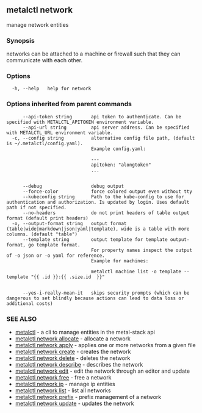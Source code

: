 ## metalctl network

manage network entities

### Synopsis

networks can be attached to a machine or firewall such that they can communicate with each other.

### Options

```
  -h, --help   help for network
```

### Options inherited from parent commands

```
      --api-token string       api token to authenticate. Can be specified with METALCTL_APITOKEN environment variable.
      --api-url string         api server address. Can be specified with METALCTL_URL environment variable.
  -c, --config string          alternative config file path, (default is ~/.metalctl/config.yaml).
                               Example config.yaml:
                               
                               ---
                               apitoken: "alongtoken"
                               ...
                               
                               
      --debug                  debug output
      --force-color            force colored output even without tty
      --kubeconfig string      Path to the kube-config to use for authentication and authorization. Is updated by login. Uses default path if not specified.
      --no-headers             do not print headers of table output format (default print headers)
  -o, --output-format string   output format (table|wide|markdown|json|yaml|template), wide is a table with more columns. (default "table")
      --template string        output template for template output-format, go template format.
                               For property names inspect the output of -o json or -o yaml for reference.
                               Example for machines:
                               
                               metalctl machine list -o template --template "{{ .id }}:{{ .size.id  }}"
                               
                               
      --yes-i-really-mean-it   skips security prompts (which can be dangerous to set blindly because actions can lead to data loss or additional costs)
```

### SEE ALSO

* [metalctl](metalctl.md)	 - a cli to manage entities in the metal-stack api
* [metalctl network allocate](metalctl_network_allocate.md)	 - allocate a network
* [metalctl network apply](metalctl_network_apply.md)	 - applies one or more networks from a given file
* [metalctl network create](metalctl_network_create.md)	 - creates the network
* [metalctl network delete](metalctl_network_delete.md)	 - deletes the network
* [metalctl network describe](metalctl_network_describe.md)	 - describes the network
* [metalctl network edit](metalctl_network_edit.md)	 - edit the network through an editor and update
* [metalctl network free](metalctl_network_free.md)	 - free a network
* [metalctl network ip](metalctl_network_ip.md)	 - manage ip entities
* [metalctl network list](metalctl_network_list.md)	 - list all networks
* [metalctl network prefix](metalctl_network_prefix.md)	 - prefix management of a network
* [metalctl network update](metalctl_network_update.md)	 - updates the network

